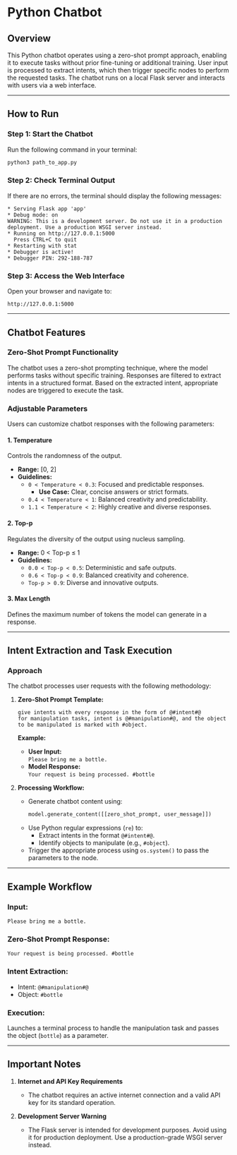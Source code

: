 
# Python Chatbot

## Overview
This Python chatbot operates using a zero-shot prompt approach, enabling it to execute tasks without prior fine-tuning or additional training. User input is processed to extract intents, which then trigger specific nodes to perform the requested tasks. The chatbot runs on a local Flask server and interacts with users via a web interface.

---

## How to Run

### Step 1: Start the Chatbot
Run the following command in your terminal:
```bash
python3 path_to_app.py
```

### Step 2: Check Terminal Output
If there are no errors, the terminal should display the following messages:
```
* Serving Flask app 'app'
* Debug mode: on
WARNING: This is a development server. Do not use it in a production deployment. Use a production WSGI server instead.
* Running on http://127.0.0.1:5000
  Press CTRL+C to quit
* Restarting with stat
* Debugger is active!
* Debugger PIN: 292-188-787
```

### Step 3: Access the Web Interface
Open your browser and navigate to:
```
http://127.0.0.1:5000
```

---

## Chatbot Features

### Zero-Shot Prompt Functionality
The chatbot uses a zero-shot prompting technique, where the model performs tasks without specific training. Responses are filtered to extract intents in a structured format. Based on the extracted intent, appropriate nodes are triggered to execute the task.

### Adjustable Parameters
Users can customize chatbot responses with the following parameters:

#### 1. **Temperature**
Controls the randomness of the output.
- **Range:** [0, 2]
- **Guidelines:**
  - `0 < Temperature < 0.3`: Focused and predictable responses.
    - **Use Case:** Clear, concise answers or strict formats.
  - `0.4 < Temperature < 1`: Balanced creativity and predictability.
  - `1.1 < Temperature < 2`: Highly creative and diverse responses.

#### 2. **Top-p**
Regulates the diversity of the output using nucleus sampling.
- **Range:** 0 < Top-p ≤ 1
- **Guidelines:**
  - `0.0 < Top-p < 0.5`: Deterministic and safe outputs.
  - `0.6 < Top-p < 0.9`: Balanced creativity and coherence.
  - `Top-p > 0.9`: Diverse and innovative outputs.

#### 3. **Max Length**
Defines the maximum number of tokens the model can generate in a response.

---

## Intent Extraction and Task Execution

### Approach

The chatbot processes user requests with the following methodology:

1. **Zero-Shot Prompt Template:**
   ```plaintext
   give intents with every response in the form of @#intent#@
   for manipulation tasks, intent is @#manipulation#@, and the object to be manipulated is marked with #object.
   ```
   **Example:**
   - **User Input:**  
     `Please bring me a bottle.`
   - **Model Response:**  
     `Your request is being processed. #bottle`

2. **Processing Workflow:**
   - Generate chatbot content using:
     ```python
     model.generate_content([[zero_shot_prompt, user_message]])
     ```
   - Use Python regular expressions (`re`) to:
     - Extract intents in the format `@#intent#@`.
     - Identify objects to manipulate (e.g., `#object`).
   - Trigger the appropriate process using `os.system()` to pass the parameters to the node.

---

## Example Workflow

### Input:
```plaintext
Please bring me a bottle.
```

### Zero-Shot Prompt Response:
```plaintext
Your request is being processed. #bottle
```

### Intent Extraction:
- Intent: `@#manipulation#@`
- Object: `#bottle`

### Execution:
Launches a terminal process to handle the manipulation task and passes the object (`bottle`) as a parameter.

---

## Important Notes

1. **Internet and API Key Requirements**
   - The chatbot requires an active internet connection and a valid API key for its standard operation.

2. **Development Server Warning**
   - The Flask server is intended for development purposes. Avoid using it for production deployment. Use a production-grade WSGI server instead.
